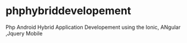 # phphybriddevelopement
Php Android Hybrid Application Developement using the Ionic, ANgular ,Jquery Mobile
